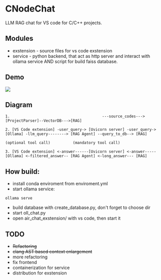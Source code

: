 # CNodeChat

LLM RAG chat for VS code for C/C++ projects.

## Modules

- exstension - source files for vs code exstension
- service - python backend, that act as http server and interact with ollama service AND script for build faiss database.

## Demo

![](https://github.com/CNodeChat/demo.gif)

## Diagram
```
1.                                         ---source_codes--->[ProjectParser]--VectorDB--->[RAG]

2. [VS Code extension] -user_query-> [Uvicorn server] -user_query-> [Ollama] -llm_query--------> [RAG Agent] --query_to_db--> [RAG]
                                                                            (optional tool call)          (mandatory tool call)

3. [VS Code extension] <-answer------[Uvicorn server] <-answer----- [Ollama] <-filtered_answer-- [RAG Agent] <-long_answer--- [RAG]
```

## How build:
- install conda enviroment from enviroment.yml
- start ollama service:
```
ollama serve
```
- build database with create_database.py, don't forget to choose dir 
- start oll_chat.py
- open air_chat_exstension/ with vs code, then start it

## TODO
- ~~Refactoring~~
- ~~clang AST based context enlargement~~
- more refactoring
- fix frontend
- containerization for service
- distribution for exstension

